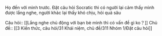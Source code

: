 Họ đến với mình trước. Đặt câu hỏi Socratic thì có người lại cảm thấy mình được lắng nghe, người khác lại thấy khó chịu, hỏi quá sâu

Câu hỏi:: [[Lắng nghe chủ động với bạn bè mình thì có vấn đề gì ko？]] 
Chủ đề:: [[3 Kiến thức, câu hỏi/31 Khái niệm, chủ đề/311 Nhóm 1/Đặt câu hỏi]] 
